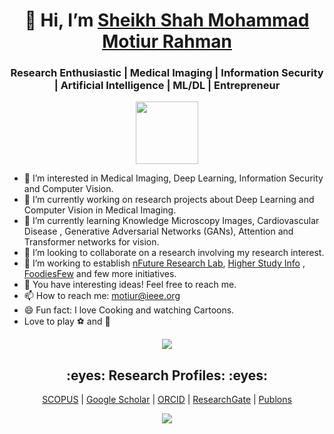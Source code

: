 <h1 align="center"> 👋 Hi, I’m <a target="_blank" href="https://motiur.info">Sheikh Shah Mohammad Motiur Rahman </a> </h1>
<h3 align="center"> Research Enthusiastic | Medical Imaging | Information Security | Artificial Intelligence | ML/DL | Entrepreneur </h3>

<p align="center">
  <img width="100" height="100" src="https://motiur.info/authors/admin/avatar.jpg">
</p>

<!--![]()-->

- 👀 I’m interested in Medical Imaging, Deep Learning, Information Security and Computer Vision.
- 🔭 I’m currently working on research projects about Deep Learning and Computer Vision in Medical Imaging.
- 🌱 I’m currently learning Knowledge Microscopy Images, Cardiovascular Disease , Generative Adversarial Networks (GANs), Attention and Transformer networks for vision.
- 👯 I’m looking to collaborate on a research involving my research interest.
- 🤔 I’m working to establish  [nFuture Research Lab](https://www.nfuture.org "nFuture Research Lab"), [Higher Study Info](https://www.higherstudy.info "Higher Study Info") , [FoodiesFew](https://www.foodiesfew.com "FoodiesFew") and few more initiatives.
- 💬 You have interesting ideas! Feel free to reach me.
- 📫 How to reach me: motiur@ieee.org
- 😄 Fun fact: I love Cooking and watching Cartoons.
- Love to play :soccer: and :badminton:

<p align="center">
  <img src="https://github-readme-stats.vercel.app/api?username=motiurinfo&show_icons=true&theme=vue-dark">
</p>

  <h2 align="center"> :eyes: Research Profiles: :eyes: </h2>
<p align="center"><a target="_blank" href="https://www.scopus.com/authid/detail.uri?authorId=57202087629"> SCOPUS</a> | 
                            <a target="_blank" href="https://scholar.google.com/citations?user=7xRcCqwAAAAJ&hl=en"> Google Scholar</a> | 
                           <a target="_blank" href="https://orcid.org/0000-0001-5278-5186"> ORCID</a> | 
                           <a target="_blank" href="https://www.researchgate.net/profile/Sheikh-Shah-Mohammad-Rahman"> ResearchGate</a> |
                           <a target="_blank" href="https://publons.com/researcher/1890558/sheikh-shah-mohammad-motiur-rahman/"> Publons</a></p>

<p align="center">
  <img src="https://github-readme-stats.vercel.app/api/top-langs/?username=motiurinfo">
</p>

<!---
motiurinfo/motiurinfo is a ✨ special ✨ repository because its `README.md` (this file) appears on your GitHub profile.
You can click the Preview link to take a look at your changes.
--->
